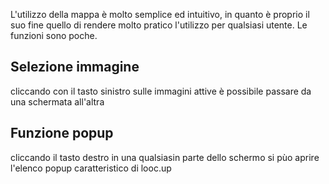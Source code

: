 L'utilizzo della mappa è molto semplice ed intuitivo, in quanto è proprio il suo fine quello di rendere molto pratico l'utilizzo per qualsiasi utente. Le funzioni sono poche.
## Selezione immagine
cliccando con il tasto sinistro sulle immagini attive è possibile passare da una schermata all'altra
## Funzione popup
cliccando il tasto destro in una qualsiasin parte dello schermo si pùo aprire l'elenco popup caratteristico di looc.up
